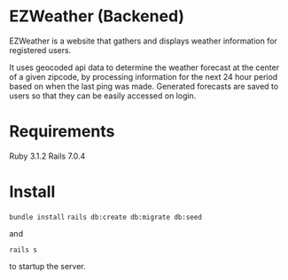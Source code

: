 # EZWeather (Backened)

EZWeather is a website that gathers and displays weather information for registered users.

It uses geocoded api data to determine the weather forecast at the center of a given zipcode, by processing information for the next 24 hour period based on when the last ping was made.
Generated forecasts are saved to users so that they can be easily accessed on login.

# Requirements

Ruby 3.1.2
Rails 7.0.4

# Install

`bundle install`
`rails db:create db:migrate db:seed`

and

`rails s`

to startup the server.
